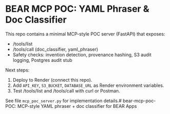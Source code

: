# BEAR MCP POC: YAML Phraser & Doc Classifier

This repo contains a minimal MCP-style POC server (FastAPI) that exposes:
- /tools/list
- /tools/call (doc_classifier, yaml_phraser)
- Safety checks: invention detection, provenance hashing, S3 audit logging, Postgres audit stub

Next steps:
1. Deploy to Render (connect this repo).
2. Add `API_KEY`, `S3_BUCKET`, `DATABASE_URL` as Render environment variables.
3. Test /tools/list and /tools/call with curl or Postman.

See file `mcp_poc_server.py` for implementation details.# bear-mcp-poc-
POC: MCP-style YAML phraser + doc classifier for BEAR Apps
